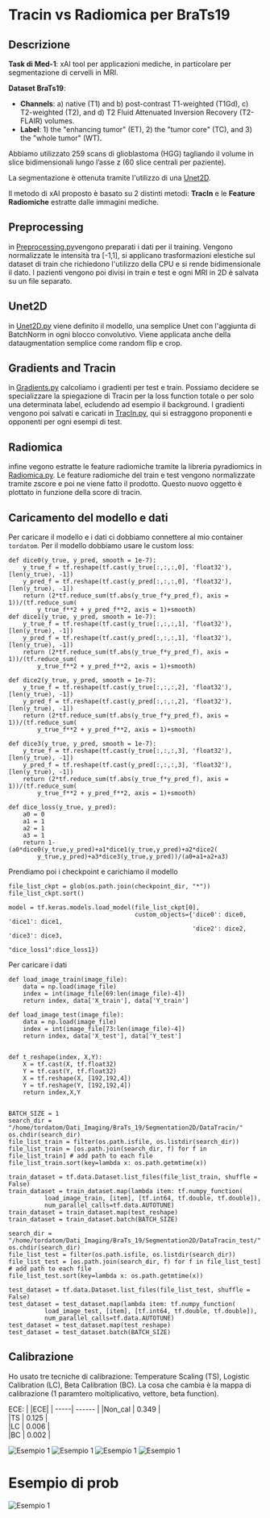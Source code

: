 # Tracin vs Radiomica per BraTs19


## Descrizione
**Task di Med-1**: xAI tool per applicazioni mediche, in particolare per segmentazione di cervelli in MRI.

**Dataset BraTs19**:

- **Channels**: a) native (T1) and b) post-contrast T1-weighted (T1Gd), c) T2-weighted (T2), and d) T2 Fluid Attenuated
Inversion Recovery (T2-FLAIR) volumes.
- **Label**: 1) the "enhancing tumor" (ET), 2) the "tumor core" (TC), and 3) the "whole tumor" (WT).

Abbiamo utilizzato 259 scans di glioblastoma (HGG) tagliando il volume in slice bidimensionali lungo l’asse z (60 slice centrali
per paziente).

La segmentazione è ottenuta tramite l'utilizzo di una [Unet2D](https://gitlab.com/mucca1/BraTs19/-/blob/main/Unet2D.py).

Il metodo di xAI proposto  è basato su 2 distinti metodi: **TracIn** e le **Feature Radiomiche** estratte dalle immagini mediche.

## Preprocessing
in [Preprocessing.py](https://gitlab.com/mucca1/BraTs19/-/blob/main/Preprocessing.py)vengono preparati i dati per il training. Vengono normalizzate le intensità tra [-1,1], si applicano trasformazioni elestiche sul dataset di train che richiedono l'utilizzo della CPU e si rende bidimensionale il dato. I pazienti vengono poi divisi in train e test e ogni MRI in 2D è salvata su un file separato.

## Unet2D
in [Unet2D.py](https://gitlab.com/mucca1/BraTs19/-/blob/main/Unet2D.py) viene definito il modello, una semplice Unet con l'aggiunta di BatchNorm in ogni blocco convolutivo. Viene applicata anche della dataugmentation semplice come random flip e crop. 

## Gradients and Tracin
in [Gradients.py](https://gitlab.com/mucca1/BraTs19/-/blob/main/Gradients.py) calcoliamo i gradienti per test e train. Possiamo decidere se specializzare la spiegazione di Tracin per la loss function totale o per solo una determinata label, ecludendo ad esempio il background. I gradienti vengono poi salvati e caricati in [TracIn.py](https://gitlab.com/mucca1/BraTs19/-/blob/main/TracIn.py), qui si estraggono proponenti e opponenti per ogni esempi di test. 

## Radiomica
infine vegono estratte le feature radiomiche tramite la libreria pyradiomics in [Radiomica.py](https://gitlab.com/mucca1/BraTs19/-/blob/main/Radiomica.py). Le feature radiomiche del train e test vengono normalizzate tramite zscore e poi ne viene fatto il prodotto. Questo nuovo oggetto è plottato in funzione della score di tracin. 

## Caricamento del modello e dati

Per caricare il modello e i dati ci dobbiamo connettere al mio container ``tordatom``. Per il modello dobbiamo usare le custom loss:

```
def dice0(y_true, y_pred, smooth = 1e-7):
    y_true_f = tf.reshape(tf.cast(y_true[:,:,:,0], 'float32'), [len(y_true), -1]) 
    y_pred_f = tf.reshape(tf.cast(y_pred[:,:,:,0], 'float32'), [len(y_true), -1])
    return (2*tf.reduce_sum(tf.abs(y_true_f*y_pred_f), axis = 1))/(tf.reduce_sum(
        y_true_f**2 + y_pred_f**2, axis = 1)+smooth)
def dice1(y_true, y_pred, smooth = 1e-7):  
    y_true_f = tf.reshape(tf.cast(y_true[:,:,:,1], 'float32'), [len(y_true), -1]) 
    y_pred_f = tf.reshape(tf.cast(y_pred[:,:,:,1], 'float32'), [len(y_true), -1])
    return (2*tf.reduce_sum(tf.abs(y_true_f*y_pred_f), axis = 1))/(tf.reduce_sum(
        y_true_f**2 + y_pred_f**2, axis = 1)+smooth)

def dice2(y_true, y_pred, smooth = 1e-7):
    y_true_f = tf.reshape(tf.cast(y_true[:,:,:,2], 'float32'), [len(y_true), -1]) 
    y_pred_f = tf.reshape(tf.cast(y_pred[:,:,:,2], 'float32'), [len(y_true), -1])
    return (2*tf.reduce_sum(tf.abs(y_true_f*y_pred_f), axis = 1))/(tf.reduce_sum(
        y_true_f**2 + y_pred_f**2, axis = 1)+smooth)

def dice3(y_true, y_pred, smooth = 1e-7):  
    y_true_f = tf.reshape(tf.cast(y_true[:,:,:,3], 'float32'), [len(y_true), -1]) 
    y_pred_f = tf.reshape(tf.cast(y_pred[:,:,:,3], 'float32'), [len(y_true), -1])
    return (2*tf.reduce_sum(tf.abs(y_true_f*y_pred_f), axis = 1))/(tf.reduce_sum(
        y_true_f**2 + y_pred_f**2, axis = 1)+smooth)

def dice_loss(y_true, y_pred):
    a0 = 0
    a1 = 1
    a2 = 1
    a3 = 1
    return 1-(a0*dice0(y_true,y_pred)+a1*dice1(y_true,y_pred)+a2*dice2(
        y_true,y_pred)+a3*dice3(y_true,y_pred))/(a0+a1+a2+a3)
```
Prendiamo poi i checkpoint e carichiamo il modello
```
file_list_ckpt = glob(os.path.join(checkpoint_dir, "*"))
file_list_ckpt.sort()

model = tf.keras.models.load_model(file_list_ckpt[0], 
                                   custom_objects={'dice0': dice0, 'dice1': dice1, 
                                                   'dice2': dice2, 'dice3': dice3,
                                                   "dice_loss1":dice_loss1})
```
Per caricare i dati 

```
def load_image_train(image_file):
    data = np.load(image_file)
    index = int(image_file[69:len(image_file)-4])
    return index, data['X_train'], data['Y_train']

def load_image_test(image_file):
    data = np.load(image_file)
    index = int(image_file[73:len(image_file)-4])
    return index, data['X_test'], data['Y_test']


def t_reshape(index, X,Y):
    X = tf.cast(X, tf.float32)
    Y = tf.cast(Y, tf.float32)
    X = tf.reshape(X, [192,192,4])
    Y = tf.reshape(Y, [192,192,4])
    return index,X,Y


BATCH_SIZE = 1
search_dir = "/home/tordatom/Dati_Imaging/BraTs_19/Segmentation2D/DataTracin/"
os.chdir(search_dir)
file_list_train = filter(os.path.isfile, os.listdir(search_dir))
file_list_train = [os.path.join(search_dir, f) for f in file_list_train] # add path to each file
file_list_train.sort(key=lambda x: os.path.getmtime(x))

train_dataset = tf.data.Dataset.list_files(file_list_train, shuffle = False)
train_dataset = train_dataset.map(lambda item: tf.numpy_function(
          load_image_train, [item], [tf.int64, tf.double, tf.double]),
          num_parallel_calls=tf.data.AUTOTUNE)
train_dataset = train_dataset.map(test_reshape)
train_dataset = train_dataset.batch(BATCH_SIZE)

search_dir = "/home/tordatom/Dati_Imaging/BraTs_19/Segmentation2D/DataTracin_test/"
os.chdir(search_dir)
file_list_test = filter(os.path.isfile, os.listdir(search_dir))
file_list_test = [os.path.join(search_dir, f) for f in file_list_test] # add path to each file
file_list_test.sort(key=lambda x: os.path.getmtime(x))

test_dataset = tf.data.Dataset.list_files(file_list_test, shuffle = False)
test_dataset = test_dataset.map(lambda item: tf.numpy_function(
          load_image_test, [item], [tf.int64, tf.double, tf.double]),
          num_parallel_calls=tf.data.AUTOTUNE)
test_dataset = test_dataset.map(test_reshape)
test_dataset = test_dataset.batch(BATCH_SIZE)
```

## Calibrazione

Ho usato tre tecniche di calibrazione: Temperature Scaling (TS), Logistic Calibration (LC), Beta Calibration (BC). La cosa che cambia è la mappa di calibrazione (1 paramtero moltiplicativo, vettore, beta function). 

ECE:
|  |ECE| 
| -----| ------ |
|Non_cal |  0.349    |   
|TS  |      0.125     |    
|LC |     0.006   |  
|BC |     0.002   | 

![Esempio 1](img/Unet_non_cal.png)
![Esempio 1](img/Temperature_Scaling.png)
![Esempio 1](img/Logistic_Calibration.png)
![Esempio 1](img/Beta_Calibration.png)

# Esempio di prob

![Esempio 1](img/prob.png)




